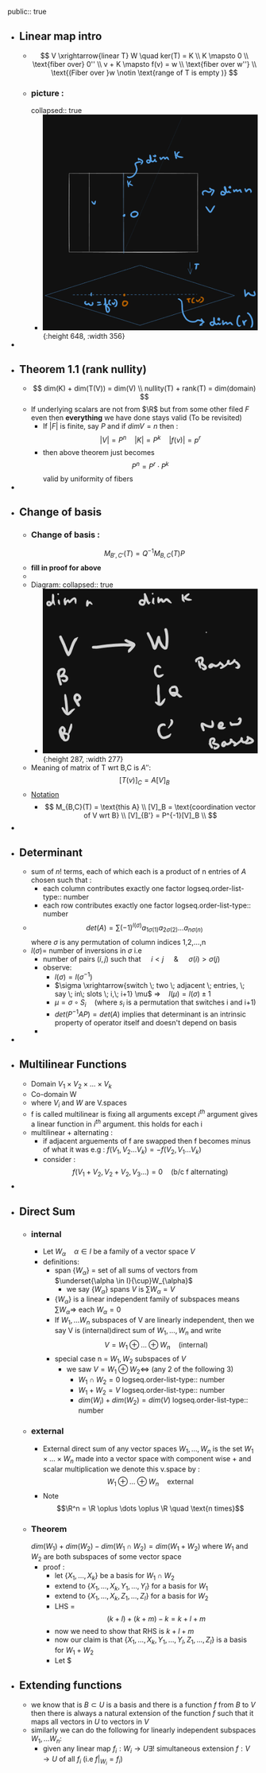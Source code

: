 public:: true

- ## Linear map intro
	- $$
	  V \xrightarrow{linear T} W \quad ker(T) = K \\
	  K \mapsto 0 \\
	  \text{fiber over} 0'' \\
	  v + K \mapsto f(v) = w \\
	  \text{fiber over w''} \\
	  \text{(Fiber over }w \notin \text{range of T is empty )}
	  $$
	- ### picture :
	  collapsed:: true
		- ![image.png](../assets/image_1757415395232_0.png){:height 648, :width 356}
-
- ## Theorem 1.1 (rank nullity)
	- $$
	  dim(K) + dim(T(V)) = dim(V) \\
	  nullity(T) + rank(T) = dim(domain)
	  $$
	- If underlying scalars are not from $\R$ but from some other filed $F$ even then __everything__ we have done stays valid (To be revisited)
		- If $|F|$ is finite, say $P$ and if $dimV = n$ then :
		    $$|V|= P^n \quad |K| = P^k \quad |f(v)| = p^r$$
		- then above theorem just becomes
		  $$ P^n = P^r \cdot P^k$$
		  valid by uniformity of fibers
-
- ## Change of basis
	- ### Change of basis :
	  $$ M_{B',C'}(T) = Q^{-1}M_{B,C}(T)P$$
	- __fill in proof for above__
	-
	- Diagram:
	  collapsed:: true
		- ![image.png](../assets/image_1757416091542_0.png){:height 287, :width 277}
	- Meaning of matrix of T wrt B,C is $A''$:
	  $$[T(v)]_C = A [V]_B$$
	- <ins> Notation </ins>
		- $$
		  M_{B,C}(T) = \text{this A} \\
		  [V]_B = \text{coordination vector of V wrt B} \\
		  [V]_{B'} = P^{-1}[V]_B \\
		  $$
-
- ## Determinant
	- sum of $n!$ terms, each of which each is a product of n entries of $A$ chosen such that :
		- each column contributes exactly one factor
		  logseq.order-list-type:: number
		- each row contributes exactly one factor
		  logseq.order-list-type:: number
	- $$det(A)  = \sum (-1)^{l(\sigma)}a_{1\sigma(1)}a_{2\sigma(2)} \dots a_{n\sigma(n)}$$
	  where $\sigma$ is any permutation of column indices 1,2,...,n
	- $l(\sigma) =$ number of inversions in $\sigma$ i.e
		- number of pairs $(i,j)$ such that $\quad i<j \quad$ & $\quad \sigma(i) > \sigma(j)$
		- observe:
			- $l(\sigma) = l(\sigma^{-1})$
			- $\sigma \xrightarrow{switch \; two \; adjacent \; entries, \; say \; in\; slots \; i,\; i+1} \mu$
			  $\Rightarrow \quad l(\mu) = l(\sigma) \pm 1$
			- $\mu = \sigma \circ S_i \quad \text{(where } s_i \text{ is a permutation that switches i and i+1)}$
			- $det(P^{-1}AP) = det(A)$ implies that determinant is an intrinsic property of operator itself and doesn't depend on basis
		-
-
- ## Multilinear Functions
	- Domain $V_1 \times V_2 \times \dots \times V_k$
	- Co-domain W
	- where $V_i$ and $W$ are V.spaces
	- f is called multilinear is fixing all arguments except $i^{th}$ argument gives a linear function in $i^{th}$ argument. this holds for each i
	- multilinear + alternating :
		- if adjacent arguements of f are swapped then f becomes minus of what it was 
		  e.g : $f(V_1,V_2\dots V_k) = -f(V_2,V_1\dots V_k)$
		- consider :
		  $$ f(V_1 + V_2, V_2 + V_2, V_3 \dots)  = 0 \quad \text{(b/c f alternating)}$$
-
- ## Direct Sum
	- ### internal
		- Let $W_{\alpha} \quad \alpha \in I$ be a family of a vector space $V$
		- definitions:
			- span {$W_{\alpha}$} = set of all sums of vectors from $\underset{\alpha \in I}{\cup}W_{\alpha}$
				- we say {$W_{\alpha}$} spans $V$ is $\sum W_{\alpha} = V$
			- {$W_{\alpha}$} is a linear independent family of subspaces means $\sum W_{\alpha} \Rightarrow$ each $W_{\alpha} = 0$
			- If $W_1, \dots W_n$ subspaces of V are linearly independent, then we say V is (internal)direct sum of $W_1, \dots, W_n$ and write
			  $$V= W_1 \oplus \dots \oplus W_n \quad \text{(internal)}$$
			- special case 
			  n = $W_1,W_2$ subspaces of $V$
				- we saw $V= W_1 \oplus W_2 \Leftrightarrow$ (any 2 of the following 3)
					- $W_1 \cap W_2 = 0$
					  logseq.order-list-type:: number
					- $W_1+W_2 = V$
					  logseq.order-list-type:: number
					- $dim(W_i) + dim(W_2) = dim(V)$
					  logseq.order-list-type:: number
	- ### external
		- External direct sum of any vector spaces $W_1, \dots ,W_n$ is the set $W_1\times \dots \times W_n$ made into a vector space with component wise + and scalar multiplication we denote this v.space by :
		  $$W_1\oplus \dots\oplus W_n \quad \text{external}$$
		- Note 
		  $$\R^n = \R \oplus \dots \oplus \R \quad \text{n times}$$
	- ### Theorem
	  $dim(W_1) + dim(W_2) - dim (W_1\cap W_2) = dim(W_1+W_2)$
	  where $W_1$ and $W_2$ are both subspaces of some vector space
		- proof :
			- let {$X_1, \dots, X_k$} be a basis for $W_1 \cap W_2$
			- extend to {$X_1, \dots, X_k,Y_1,\dots,Y_l$} for a basis for $W_1$
			- extend to {$X_1, \dots, X_k,Z_1,\dots,Z_l$} for a basis for $W_2$
			- LHS = $$(k+l) + (k+m) - k = k+l+m$$
			- now we need to show that RHS is $k+l+m$
			- now our claim is that {$X_1, \dots, X_k,Y_1,\dots,Y_l,Z_1,\dots,Z_l$} is a basis for $W_1+W_2$
			- Let $
- ## Extending functions
	- we know that is $B \subset U$ is a basis and there is a function $f$ from $B$ to $V$ then there is always a natural extension of the function $f$ such that it maps all vectors in $U$ to vectors in $V$
	- similarly we can do the following for linearly independent subspaces $W_1, \dots W_n$:
		- given any linear map $f_i : W_i \rightarrow U \exists!$ simultaneous extension 
		  $f:V\rightarrow U$ of all $f_i$ (i.e $f|_{W_i} = f_i$)